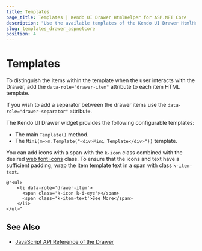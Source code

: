 ```yaml
---
title: Templates
page_title: Templates | Kendo UI Drawer HtmlHelper for ASP.NET Core
description: "Use the available templates of the Kendo UI Drawer HtmlHelper for ASP.NET Core (MVC 6 or ASP.NET Core MVC)."
slug: templates_drawer_aspnetcore
position: 4
---
```


# Templates

To distinguish the items within the template when the user interacts with the Drawer, add the `data-role="drawer-item"` attribute to each item HTML template.

If you wish to add a separator between the drawer items use the `data-role="drawer-separator"` attribute.

The Kendo UI Drawer widget provides the following configurable templates:
* The main `Template()` method.
* The `Mini(m=>m.Template("<div>Mini Template</div>"))` template.

You can add icons with a span with the `k-icon` class combined with the desired [web font icons](https://docs.telerik.com/kendo-ui/styles-and-layout/icons-web#list-of-font-icons) class. To ensure that the icons and text have a sufficient padding, wrap the item template text in a span with class `k-item-text`.

    @"<ul>
        <li data-role='drawer-item'>
          <span class='k-icon k-i-eye'></span>
          <span class='k-item-text'>See More</span>
        </li>
    </ul>"

## See Also

* [JavaScript API Reference of the Drawer](https://docs.telerik.com/kendo-ui/api/javascript/ui/drawer)
